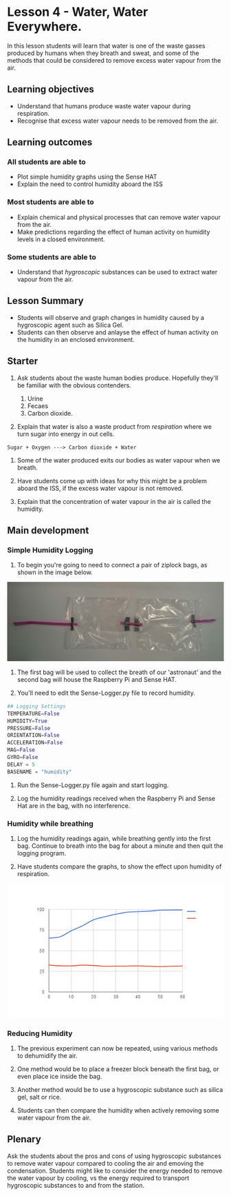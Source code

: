 # Lesson 4 - Water, Water Everywhere.

In this lesson students will learn that water is one of the waste gasses produced by humans when they breath and sweat, and some of the methods that could be considered to remove excess water vapour from the air.

## Learning objectives

- Understand that humans produce waste water vapour during respiration.
- Recognise that excess water vapour needs to be removed from the air.

## Learning outcomes

### All students are able to

- Plot simple humidity graphs using the Sense HAT
- Explain the need to control humidity aboard the ISS

### Most students are able to

- Explain chemical and physical processes that can remove water vapour from the air.
- Make predictions regarding the effect of human activity on humidity levels in a closed environment.

### Some students are able to

- Understand that *hygroscopic* substances can be used to extract water vapour from the air.

## Lesson Summary

- Students will observe and graph changes in humidity caused by a hygroscopic agent such as Silica Gel.
- Students can then observe and anlayse the effect of human activity on the humidity in an enclosed environment.

## Starter

1. Ask students about the waste human bodies produce. Hopefully they'll be familiar with the obvious contenders.
    1. Urine
    1. Fecaes
    1. Carbon dioxide.

1. Explain that water is also a waste product from *respiration* where we turn sugar into energy in out cells.

```
Sugar + Oxygen ---> Carbon dioxide + Water
```

1. Some of the water produced exits our bodies as water vapour when we breath.

1. Have students come up with ideas for why this might be a problem aboard the ISS, if the excess water vapour is not removed.

1. Explain that the concentration of water vapour in the air is called the humidity.

## Main development

### Simple Humidity Logging

1. To begin you're going to need to connect a pair of ziplock bags, as shown in the image below.

![bags](images/bags.jpg)

1. The first bag will be used to collect the breath of our 'astronaut' and the second bag will house the Raspberry Pi and Sense HAT.

1. You'll need to edit the Sense-Logger.py file to record humidity.

```python
## Logging Settings
TEMPERATURE=False
HUMIDITY=True
PRESSURE=False
ORIENTATION=False
ACCELERATION=False
MAG=False
GYRO=False
DELAY = 5
BASENAME = "humidity"
```

1. Run the Sense-Logger.py file again and start logging.

1. Log the humidity readings received when the Raspberry Pi and Sense Hat are in the bag, with no interference.

### Humidity while breathing

1. Log the humidity readings again, while breathing gently into the first bag. Continue to breath into the bag for about a minute and then quit the logging program.

1. Have students compare the graphs, to show the effect upon humidity of respiration.

![humidity](images/chart.png)

### Reducing Humidity

1. The previous experiment can now be repeated, using various methods to dehumidify the air.

1. One method would be to place a freezer block beneath the first bag, or even place ice inside the bag.

1. Another method would be to use a hygroscopic substance such as silica gel, salt or rice.

1. Students can then compare the humidity when actively removing some water vapour from the air.

## Plenary

Ask the students about the pros and cons of using hygroscopic substances to remove water vapour compared to cooling the air and emoving the condensation. Students might like to consider the energy needed to remove the water vapour by cooling, vs the energy required to transport hygroscopic substances to and from the station.



